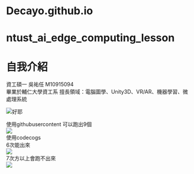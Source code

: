 # Decayo.github.io

# ntust_ai_edge_computing_lesson
# 自我介紹

資工碩一 吳祐任 M10915094  
畢業於輔仁大學資工系
擅長領域：電腦圖學、Unity3D、VR/AR、機器學習、微處理系統


![好耶](https://camo.githubusercontent.com/52ecd4f41641118b4373716e3c67a21c97cacc8c4ec276dd37c6a32d65abda86/68747470733a2f2f7374617469632e77696b69612e6e6f636f6f6b69652e6e65742f6d656d652f696d616765732f652f65612f4f685f796561682e6a70672f7265766973696f6e2f6c61746573742f7363616c652d746f2d77696474682d646f776e2f3331303f63623d323032303037323031343239343726706174682d7072656669783d7a682d7477 "Logo 標題文字 1")


使用githubusercontent
可以跑出9個  
<img src="https://render.githubusercontent.com/render/math?math=\Huge %2B\angle+ye^{e^{e^{e^{e^{e^{e^{e^{e+\cdots}}}}}}}}">  
使用codecogs  
6次能出來  
![](https://latex.codecogs.com/svg.latex?\Large&space;ye^{e^{e^{e^{e^{e}}}}})  
7次方以上會跑不出來  
![](https://latex.codecogs.com/svg.latex?\Large&space;y=e^{e^{e^{e^{e^{e^{e}}}}})
